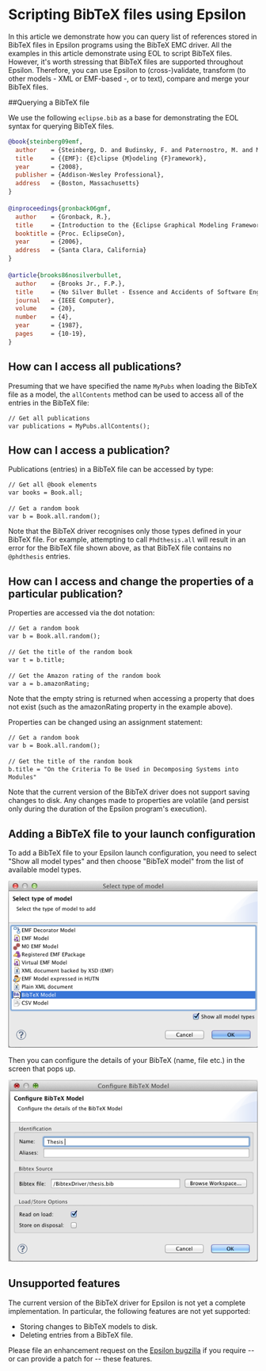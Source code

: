 # Scripting BibTeX files using Epsilon

In this article we demonstrate how you can query list of references stored in BibTeX files in Epsilon programs using the BibTeX EMC driver. All the examples in this article demonstrate using EOL to script BibTeX files. However, it's worth stressing that BibTeX files are supported throughout Epsilon. Therefore, you can use Epsilon to (cross-)validate, transform (to other models - XML or EMF-based -, or to text), compare and merge your BibTeX files.

##Querying a BibTeX file


We use the following `eclipse.bib` as a base for demonstrating the EOL
syntax for querying BibTeX files.

```bibtex
@book{steinberg09emf,
  author    = {Steinberg, D. and Budinsky, F. and Paternostro, M. and Merks, E.},
  title     = {{EMF}: {E}clipse {M}odeling {F}ramework},
  year      = {2008},
  publisher = {Addison-Wesley Professional},
  address   = {Boston, Massachusetts}
}

@inproceedings{gronback06gmf,
  author    = {Gronback, R.},
  title     = {Introduction to the {Eclipse Graphical Modeling Framework}},
  booktitle = {Proc. EclipseCon},
  year      = {2006},
  address   = {Santa Clara, California}
}

@article{brooks86nosilverbullet,
  author    = {Brooks Jr., F.P.},
  title     = {No Silver Bullet - Essence and Accidents of Software Engineering},
  journal   = {IEEE Computer},
  volume    = {20},
  number    = {4},
  year      = {1987},
  pages     = {10-19},
}
```

## How can I access all publications?

Presuming that we have specified the name `MyPubs` when loading the BibTeX file as a model, the `allContents` method can be used to access all of the entries in the BibTeX file:

```eol
// Get all publications
var publications = MyPubs.allContents();
```

## How can I access a publication?

Publications (entries) in a BibTeX file can be accessed by type:

```eol
// Get all @book elements
var books = Book.all;

// Get a random book
var b = Book.all.random();
```

Note that the BibTeX driver recognises only those types defined in your BibTeX file. For example, attempting to call `Phdthesis.all` will result in an error for the BibTeX file shown above, as that BibTeX file contains no `@phdthesis` entries.

## How can I access and change the properties of a particular publication?

Properties are accessed via the dot notation:

```eol
// Get a random book
var b = Book.all.random();

// Get the title of the random book
var t = b.title;

// Get the Amazon rating of the random book
var a = b.amazonRating;
```

Note that the empty string is returned when accessing a property that does not exist (such as the amazonRating property in the example above).

Properties can be changed using an assignment statement:

```eol
// Get a random book
var b = Book.all.random();

// Get the title of the random book
b.title = "On the Criteria To Be Used in Decomposing Systems into Modules"
```

Note that the current version of the BibTeX driver does not support saving changes to disk. Any changes made to properties are volatile (and persist only during the duration of the Epsilon program's execution).

## Adding a BibTeX file to your launch configuration

To add a BibTeX file to your Epsilon launch configuration, you need to select "Show all model types" and then choose "BibTeX model" from the list of available model types.

![](select.png)

Then you can configure the details of your BibTeX (name, file etc.) in the screen that pops up.

![](configure.png)

## Unsupported features

The current version of the BibTeX driver for Epsilon is not yet a complete implementation. In particular, the following features are not yet supported:

- Storing changes to BibTeX models to disk.
- Deleting entries from a BibTeX file.

Please file an enhancement request on the [Epsilon
bugzilla](https://bugs.eclipse.org/bugs/enter_bug.cgi?product=GMT&component=Epsilon)
if you require -- or can provide a patch for -- these features.
